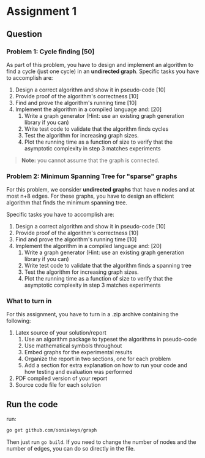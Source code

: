 # Assignment 1

## Question

### Problem 1: Cycle finding [50]

As part of this problem, you have to design and implement an algorithm to find a cycle (just one cycle) in an **undirected graph**. Specific tasks you have to accomplish are:

1. Design a correct algorithm and show it in pseudo-code [10]
2. Provide proof of the algorithm's correctness [10]
3. Find and prove the algorithm's running time [10]
4. Implement the algorithm in a compiled language and: [20]
    1. Write a graph generator (Hint: use an existing graph generation library if you can)
    2. Write test code to validate that the algorithm finds cycles
    3. Test the algorithm for increasing graph sizes.
    4. Plot the running time as a function of size to verify that the asymptotic complexity in step 3 matches experiments 

> **Note:** you cannot assume that the graph is connected.

### Problem 2:  Minimum Spanning Tree for "sparse" graphs

For this problem, we consider **undirected graphs** that have n nodes and at most n+8 edges. For these graphs, you have to design an efficient algorithm that finds the minimum spanning tree.

Specific tasks you have to accomplish are:

1. Design a correct algorithm and show it in pseudo-code [10]
2. Provide proof of the algorithm's correctness [10]
3. Find and prove the algorithm's running time [10]
4. Implement the algorithm in a compiled language and: [20]
    1. Write a graph generator (Hint: use an existing graph generation library if you can)
    2. Write test code to validate that the algorithm finds a spanning tree
    3. Test the algorithm for increasing graph sizes.
    4. Plot the running time as a function of size to verify that the asymptotic complexity in step 3 matches experiments 

### What to turn in

For this assignment, you have to turn in a .zip archive containing the following:

1. Latex source of your solution/report
    1. Use an algorithm package to typeset the algorithms in pseudo-code
    2. Use mathematical symbols throughout
    3. Embed graphs for the experimental results
    4. Organize the report in two sections, one for each problem
    5. Add a section for extra explanation on how to run your code and how testing and evaluation was performed
2. PDF compiled version of your report
3. Source code file for each solution

## Run the code

run:

``` bash
go get github.com/soniakeys/graph
```
Then just run `go build`. If you need to change the number of nodes and the number of edges, you can do so directly in the file.

